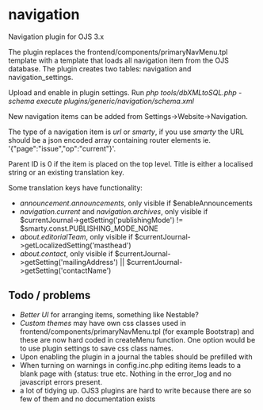 # navigation
Navigation plugin for OJS 3.x

The plugin replaces the frontend/components/primaryNavMenu.tpl template with a template that loads all navigation item from the OJS database. The plugin creates two tables: navigation and navigation_settings.

Upload and enable in plugin settings. 
Run *php tools/dbXMLtoSQL.php -schema execute plugins/generic/navigation/schema.xml*

New navigation items can be added from Settings->Website->Navigation.

The type of a navigation item is *url* or *smarty*, if you use *smarty* the URL should be a json encoded array containing router elements ie. '{"page":"issue","op":"current"}'.

Parent ID is 0 if the item is placed on the top level. Title is either a localised string or an existing translation key. 

Some translation keys have functionality:
- *announcement.announcements*, only visible if $enableAnnouncements
- *navigation.current* and *navigation.archives*, only visible if $currentJournal->getSetting('publishingMode') != $smarty.const.PUBLISHING_MODE_NONE
- *about.editorialTeam*, only visible if $currentJournal->getLocalizedSetting('masthead')
- *about.contact*, only visible if $currentJournal->getSetting('mailingAddress') || $currentJournal->getSetting('contactName')

## Todo / problems

- *Better UI* for arranging items, something like Nestable?
- *Custom themes* may have own css classes used in frontend/components/primaryNavMenu.tpl (for example Bootstrap) and these are now hard coded in createMenu function. One option would be to use plugin settings to save css class names.
- Upon enabling the plugin in a journal the tables should be prefilled with 
- When turning on warnings in config.inc.php editing items leads to a blank page with {status: true etc. Nothing in the error_log and no javascript errors present.
- a lot of tidying up. OJS3 plugins are hard to write because there are so few of them and no documentation exists
